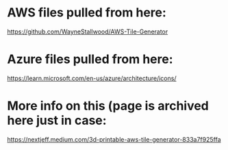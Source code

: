 # AWS files pulled from here:

https://github.com/WayneStallwood/AWS-Tile-Generator

# Azure files pulled from here:

https://learn.microsoft.com/en-us/azure/architecture/icons/

# More info on this (page is archived here just in case:

https://nextjeff.medium.com/3d-printable-aws-tile-generator-833a7f925ffa
